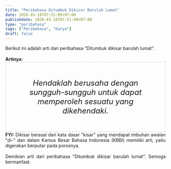 ```yaml
---
title: "Peribahasa Ditumbuk Dikisar Barulah Lumat"
date: 2020-03-18T07:51:09+07:00
publishdate: 2020-03-18T07:51:09+07:00
type: "peribahasa"
tags: ["Peribahasa", "Karya"]
draft: false
---
```


<div dir="ltr" style="text-align: left;" trbidi="on"><div style="text-align: justify;">Berikut ini adalah arti dari peribahasa “Ditumbuk dikisar barulah lumat”.</div><br /><div style="text-align: justify;"><b>Artinya:</b></div><div style="border: 2px dashed #ddd; font-size: 24px; height: auto; margin: 0 auto; padding: 50px; text-align: center; width: auto;"><i>Hendaklah berusaha dengan sungguh-sungguh untuk dapat memperoleh sesuatu yang dikehendaki.</i></div><div style="text-align: justify;"><b>FYI:</b> Dikisar berasal dari kata dasar "kisar" yang mendapat imbuhan awalan "di-" dan dalam Kamus Besar Bahasa Indonesia (KBBI) memiliki arti, yaitu digerakan berputar pada porosnya.</div><br /><div style="text-align: justify;">Demikian arti dari peribahasa "Ditumbuk dikisar barulah lumat". Semoga bermanfaat. </div></div>
